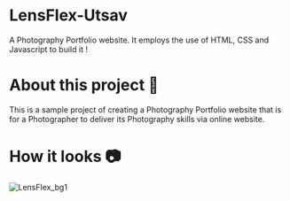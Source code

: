 
# LensFlex-Utsav

A Photography Portfolio website. It employs the use of HTML, CSS and Javascript to build it !


# About this project 🚀
This is a sample project of creating a Photography Portfolio website that is for a Photographer to deliver its Photography skills via online website.


# How it looks 📷

![LensFlex_bg1](https://github.com/user-attachments/assets/d661f0e3-6ee8-4b83-a076-31d6c0cc8612)
